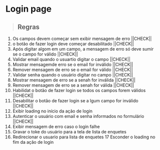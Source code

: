 # Login page

> ## Regras

1. Os campos devem começar sem exibir mensagem de erro ||CHECK||
2. o botão de fazer login deve começar desabilitado  ||CHECK||
3. Após digitar algom em um campo, a mensagem de erro só deve sumir se o campo for válido ||CHECK||
4. Validar email quando o usuartio digitar o campo ||CHECK||
5. Mostrar mensagemde erro se o email for inválido ||CHECK||
6. Remover mensagem de erro se o email for válido  ||CHECK||
7. Validar senha quando o usuário digitar no campo ||CHECK||
8. Mostrar mensagem de erro se a senah for inválida  ||CHECK||
9. Remover mensagem de erro se a senah for válida ||CHECK||
10. Habilidat o botão de fazer login se todos os campos forem válidos ||CHECK||
11. Desabilitar o botão de fazer login se a lgum campo for inválido ||CHECK||
12. Exibir loading no início da ação de login
13. Autenticar o usuário com email e senha informados no formulário ||CHECK||
14. Exibir mensagem de erro caso o login falhe
15. Gravar o toke do usuário para a tela de lista de enquetes
16. Redirecionar o usuario para lista de enquetes
17 Esconder o loading no fim da ação de login
